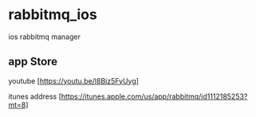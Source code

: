 # rabbitmq_ios
ios rabbitmq manager

## app Store 
youtube [https://youtu.be/l8Biz5FyUyg]

itunes address [https://itunes.apple.com/us/app/rabbitmq/id1112185253?mt=8]
